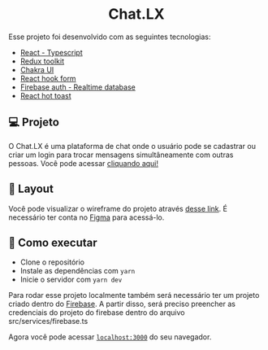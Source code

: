<h1 align="center">
  Chat.LX
</h1>

<p align="center">
	
Esse projeto foi desenvolvido com as seguintes tecnologias:

- [React - Typescript](https://reactjs.org)
- [Redux toolkit](https://redux-toolkit.js.org/)
- [Chakra UI](https://chakra-ui.com/)
- [React hook form](https://react-hook-form.com/)
- [Firebase auth - Realtime database](https://firebase.google.com/)
- [React hot toast](https://react-hot-toast.com/)

## 💻 Projeto

O Chat.LX é uma plataforma de chat onde o usuário pode se cadastrar ou criar um login para trocar mensagens simultâneamente com outras pessoas. Você pode acessar [cliquando aqui!](https://lxchat-c4545.web.app/)

## 🔖 Layout

Você pode visualizar o wireframe do projeto através [desse link](https://www.figma.com/file/TXMUiQtHKR9nClA76OxeRt/Untitled?node-id=0%3A1). É necessário ter conta no [Figma](http://figma.com/) para acessá-lo.

## 🚀 Como executar

- Clone o repositório
- Instale as dependências com `yarn`
- Inicie o servidor com `yarn dev`

Para rodar esse projeto localmente também será necessário ter um projeto criado dentro do [Firebase](https://firebase.google.com/). A partir disso, será preciso preencher as credenciais do projeto do firebase dentro do arquivo src/services/firebase.ts

Agora você pode acessar [`localhost:3000`](http://localhost:3000) do seu navegador.

